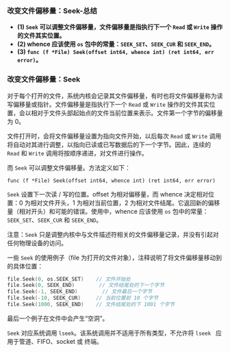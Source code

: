 ### 改变文件偏移量：Seek-总结

- **(1) `Seek` 可以调整文件偏移量，文件偏移量是指执行下一个 `Read` 或 `Write` 操作的文件其实位置。**
- **(2) whence 应该使用 `os` 包中的常量：`SEEK_SET`、`SEEK_CUR` 和 `SEEK_END`。**
- **(3) `func (f *File) Seek(offset int64, whence int) (ret int64, err error)`。**

### 改变文件偏移量：Seek

对于每个打开的文件，系统内核会记录其文件偏移量，有时也将文件偏移量称为读写偏移量或指针。文件偏移量是指执行下一个 `Read` 或 `Write` 操作的文件其实位置，会以相对于文件头部起始点的文件当前位置来表示。文件第一个字节的偏移量为 0。

文件打开时，会将文件偏移量设置为指向文件开始，以后每次 `Read` 或 `Write` 调用将自动对其进行调整，以指向已读或已写数据后的下一个字节。因此，连续的 `Read` 和 `Write` 调用将按顺序递进，对文件进行操作。

而 `Seek` 可以调整文件偏移量。方法定义如下：

`func (f *File) Seek(offset int64, whence int) (ret int64, err error)`

`Seek` 设置下一次读 / 写的位置。offset 为相对偏移量，而 whence 决定相对位置：0 为相对文件开头，1 为相对当前位置，2 为相对文件结尾。它返回新的偏移量（相对开头）和可能的错误。使用中，whence 应该使用 `os` 包中的常量：`SEEK_SET`、`SEEK_CUR` 和 `SEEK_END`。

注意：`Seek` 只是调整内核中与文件描述符相关的文件偏移量记录，并没有引起对任何物理设备的访问。

一些 `Seek` 的使用例子（file 为打开的文件对象），注释说明了将文件偏移量移动到的具体位置：

```go
file.Seek(0, os.SEEK_SET)    // 文件开始处
file.Seek(0, SEEK_END)        // 文件结尾处的下一个字节
file.Seek(-1, SEEK_END)        // 文件最后一个字节
file.Seek(-10, SEEK_CUR)     // 当前位置前 10 个字节
file.Seek(1000, SEEK_END)    // 文件结尾处的下 1001 个字节
```

最后一个例子在文件中会产生“空洞”。

`Seek` 对应系统调用 `lseek`。该系统调用并不适用于所有类型，不允许将 `lseek ` 应用于管道、FIFO、socket 或 终端。
